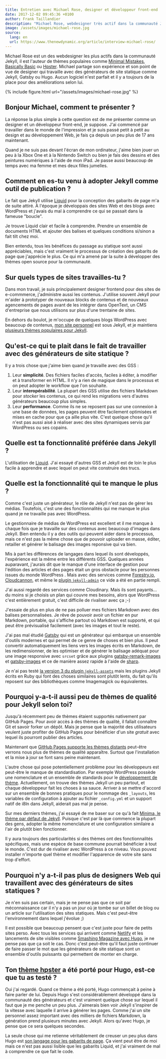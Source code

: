 ```yaml
---
title: Entretien avec Michael Rose, designer et développeur front-end
date: 2017-12-02 09:45:36 +0100
author: Frank Taillandier
description: "Michael Rose, webdesigner très actif dans la communauté Jekyll, partage son retour d'expérience sur les générateurs de site statique."
image: /assets/images/michael-rose.jpg
source:
  lang: en
  url: https://www.thenewdynamic.org/article/interview-michael-rose/
---
```


Michael Rose est un des webdesigner les plus actifs dans la communauté Jekyll, il est l'auteur de thèmes populaires comme [Minimal Mistakes](https://mmistakes.github.io/minimal-mistakes/), [Basically Basic](https://mmistakes.github.io/jekyll-theme-basically-basic/) ou
[Hpster](https://mmistakes.github.io/hpstr-jekyll-theme/).
Michael partage son expérience et son point de vue de designer qui travaille avec des générateurs de site statique comme Jekyll, Gatsby ou Hugo. Aucun logiciel n'est parfait et il y a toujours de la place pour des améliorations selon lui.

{% include figure.html url="/assets/images/michael-rose.jpg" %}

## Bonjour Michael, comment te présenter ?

La réponse la plus simple à cette question est de me présenter comme un designer et un développeur front-end, je suppose. J'ai commencé par travailler dans le monde de l'impression et je suis passé petit à petit au design et au développement Web, je fais ça depuis un peu plus de 17 ans maintenant.

Quand je ne suis pas devant l'écran de mon ordinateur, j'aime bien jouer un peu à la Xbox One et à la Nintendo Switch ou bien je fais des dessins et des peintures numériques à l'aide de mon iPad. Je passe aussi beaucoup de temps avec ma femme et mes deux filles jumelles.

## Comment en es-tu venu à adopter Jekyll comme outil de publication ?

Le fait que Jekyll utilise [Liquid](https://shopify.github.io/liquid/) pour la conception des gabarits de page m'a de suite attiré. À l'époque je développais des sites Web et des blogs avec WordPress et j'avais du mal à comprendre ce qui se passait dans la fameuse "boucle".

Je trouve Liquid clair et facile à comprendre. Prendre un ensemble de documents HTML et ajouter des balises et quelques conditions si/sinon a fait tilt chez moi.

Bien entendu, tous les bénéfices du passage au statique sont aussi appréciables, mais c'est vraiment le processus de création des gabarits de page que j'apprécie le plus. Ce qui m'a amené par la suite à développer des thèmes open source pour la communauté.

## Sur quels types de sites travailles-tu ?

Dans mon travail, je suis principalement designer frontend pour des sites de e-commmerce, j'administre aussi les contenus. J'utilise souvent Jekyll pour m'aider à prototyper de nouveaux blocks de contenus et de nouveaux agencements de pages avant de les intégrer dans OpenText, un CMS d'entreprise que nous utilisons sur plus d'une trentaine de sites.

En dehors du boulot, je m'occupe de quelques blogs WordPress avec beaucoup de contenus, [mon site personnel](https://mademistakes.com/) est sous Jekyll, et je maintiens [plusieurs thèmes populaires pour Jekyll](https://mademistakes.com/work/jekyll-themes/).

## Qu'est-ce qui te plait dans le fait de travailler avec des générateurs de site statique ?

Il y a trois chose que j'aime bien quand je travaille avec des <abbr aria-label="Générateur de Site Statique">GSS</abbr> :

1. Leur **simplicité**. Des fichiers faciles d'accès, faciles à éditer,  à modifier et à transformer en HTML. Il n'y a rien de magique dans le processus et on peut adopter le workflow que l'on souhaite.
2. Leur **interopérabilité**. La plupart des <abbr aria-label="Générateur de Site Statique">GSS</abbr> utilise des fichiers Markdown pour *stocker* les contenus, ce qui rend les migrations vers d'autres générateurs beaucoup plus simples.
3. Leur **performance**. Comme ils ne se reposent pas sur une connexion à une base de données, les pages peuvent être facilement optimisées et mises en cache pour que ça aille plus vite. C'est quelque chose qu'il n'est pas aussi aisé à réaliser avec des sites dynamiques servis par WordPress ou ses copains.

## Quelle est ta fonctionnalité préférée dans Jekyll ?

L'utilisation de [Liquid](https://shopify.github.io/liquid/). J'ai essayé d'autres <abbr aria-label="Générateur de Site Statique">GSS</abbr> et Jekyll est de loin le plus facile à apprendre et avec lequel on peut vite construire des trucs.

## Quelle est la fonctionnalité qui te manque le plus ?

Comme c'est juste un générateur, le rôle de Jekyll n'est pas de gérer les médias. Toutefois, c'est une des fonctionnalités qui me manque le plus quand je ne travaille pas avec WordPress.

Le gestionnaire de médias de WordPress est excellent et il me manque à chaque fois que je travaille sur des contenus avec beaucoup d'images dans Jekyll. Bien entendu il y a des outils qui peuvent aider dans le processus, mais ce n'est pas la même chose que de pouvoir uploader en masse, éditer, retailler et générer le balisage des images reponsive qui va bien.

Mis à part les différences de langages dans lequel ils sont développés, l'expérience est la même entre les différents <abbr aria-label="Générateur de Site Statique">GSS</abbr>. Quelques années auparavant, j'aurais dit que le manque d'une interface de gestion pour l'édition des articles et des pages était un gros obstacle pour les personnes issues du monde WordPress . Mais avec des services comme [Forestry.io](https://forestry.io),
[Cloudcannon](https://cloudcannon.com), et même le [plugin `jekyll-admin`](https://github.com/jekyll/jekyll-admin/) ce vide a été en partie rempli.

J'ai aussi regardé des services comme Cloudinary. Mais ils sont payants… du moins si je choisis un plan qui couvre mes besoins, alors que WordPress c'est entièrement gratuit, c'est difficile de rivaliser avec ça ;-)

J'essaie de plus en plus de ne pas polluer mes fichiers Markdown avec des balises personnalisées. Je rêve de pouvoir avoir un fichier en pur Markdown, portable, qui s'affiche partout où Markdown est supporté, et qui peut être prévisualisé facilement (avec les images et tout le reste).

J'ai pas mal étudié [Gatsby](https://www.gatsbyjs.org/) qui est un générateur qui embarque un ensemble d'outils modernes et qui permet de ce genre de choses et bien plus. Il peut convertir automatiquement les liens vers les images écrits en Markdown, de les redimensionner, de les optimiser et de générer le balisage adéquat pour une image responsive avec `srcset` grâce aux plugins [gatsby-remark-images](https://www.gatsbyjs.org/packages/gatsby-remark-images/)
et [gatsby-images](https://www.gatsbyjs.org/packages/gatsby-image/) et ce de manière assez rapide à l'aide de [sharp](https://github.com/lovell/sharp).

 Je n'ai pas testé [la version 3 du plugin `jekyll-assets`](https://envygeeks.io/2017/11/21/jekyll-assets-3-released) mais les plugins Jekyll écrits en Ruby qui font des choses similaires sont plutôt lents, du fait qu'ils reposent sur des bibliothèques comme Imagemagick ou équivalentes.

## Pourquoi y-a-t-il aussi peu de thèmes de qualité pour Jekyll selon toi?

Jusqu'à récemment peu de thèmes étaient supportés nativement par GitHub Pages.
Pour avoir accès à des thèmes de qualité, il fallait connaître Git et savoir forker un dépôt.
Mais je pense que la majorité des utilisateurs veulent juste profiter de GitHub Pages pour bénéficier d'un site _gratuit_ avec lequel ils pourront publier des articles.

Maintenant que [GitHub Pages supporte les thèmes distants](https://github.com/blog/2464-use-any-theme-with-github-pages) peut-être verrons nous plus de thèmes de qualité apparaître. Surtout que l'installation et la mise à jour se font sans peine maintenant.

L'autre chose qui pose potentiellement problème pour les développeurs est peut-être le manque de standardisation.
Par exemple WordPress possède une nomenclature et un ensemble de standards pour le [développement de thème](https://codex.wordpress.org/Theme_Development).
Actuellement, on trouve des thèmes Jekyll un peu partout, et chaque développeur fait les choses à sa sauce. Arriver à se mettre d'accord sur un ensemble de bonnes pratiques pour le nommage des `_layouts`, les variables de configuration à ajouter au fichier `_config.yml` et un support natif de i8ln dans Jekyll, aiderait pas mal je pense.

Sur mes derniers thèmes, j'ai essayé de me baser sur ce qu'à fait [Minima, le thème par défaut de Jekyll](https://github.com/jekyll/minima/). Puisque c'est par là que commence la plupart des gens, adopter la même nomenclature et une configuration similaire a l'air de plutôt bien fonctionner.

Il y aura toujours des particularités si des thèmes ont des fonctionnalités spécifiques, mais une espèce de base commune pourrait bénéficier à tout le monde. C'est dur de rivaliser avec WordPress à ce niveau. Vous pouvez installer n'importe quel thème et modifier l'apparence de votre site sans trop d'effort.

## Pourquoi n'y a-t-il pas plus de designers Web qui travaillent avec des générateurs de sites statiques ?

Je n'en suis pas certain, mais je ne pense pas que ce soit par méconnaissance car il n'y a pas un jour où je tombe sur un billet de blog ou un article sur l'utilisation des sites statiques. Mais c'est peut-être l'environnement dans lequel j'évolue ;)

Il est possible que beaucoup pensent que c'est juste pour faire de petits sites perso. Avec tous les services qui arrivent comme [Netlify](https://netlify.com) et les lancements de site visibles comme [Smashing Magazine avec Hugo](/2017/03/17/smashing-mag-va-dix-fois-plus-vite/), je ne pense pas que ça soit le cas. Donc c'est peut-être qu'il faut juste continuer de faire passer le mot que les générateurs de site statique sont un ensemble d'outils puissants qui permettent de monter en charge.

## Ton [thème hpster](https://dldx.github.io/hpstr-hugo-theme/) a été porté pour Hugo, est-ce que tu as testé ?

Oui j'ai regardé. Quand ce thème a été porté, Hugo commençait à peine à faire parler de lui. Depuis Hugo s'est considérablement développé dans la communauté des générateurs et c'est vraiment quelque chose sur lequel il faut que je me penche un peu plus. J'aimerais bien voir Jekyll s'inspirer de la vitesse avec laquelle il arrive à générer les pages. Comme j'ai un site personnel assez important avec des milliers de fichiers Markdown, la génération prend plusieurs minutes avec Jekyll. Alors qu'avec Hugo, je pense que ce sera quelques secondes.

La seule chose qui me retienne véritablement de creuser un peu plus dans Hugo est [son langage pour les gabarits de page](https://gohugo.io/templates/). Ça vient peut être de moi mais ce n'est pas aussi lisible que les gabarits Liquid, et j'ai vraiment de mal à comprendre ce que fait le code.
